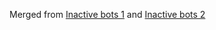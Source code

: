 Merged from [Inactive bots 1](https://en.wikipedia.org/wiki/Wikipedia:Bots/Status/inactive_bots_1) and [Inactive bots 2](https://en.wikipedia.org/wiki/Wikipedia:Bots/Status/inactive_bots_2)
